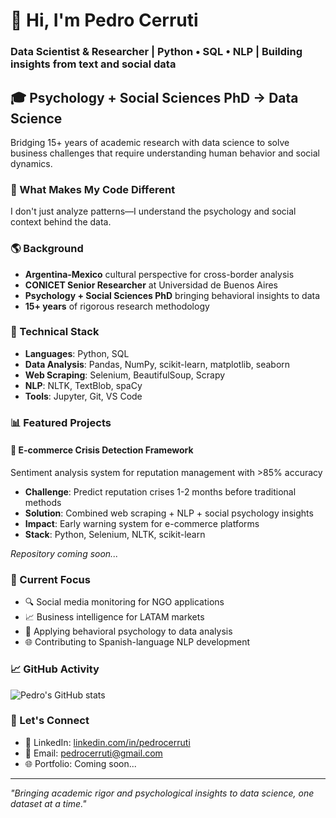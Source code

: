 # 👋 Hi, I'm Pedro Cerruti
### Data Scientist & Researcher | Python • SQL • NLP | Building insights from text and social data

## 🎓 Psychology + Social Sciences PhD → Data Science

Bridging 15+ years of academic research with data science to solve business challenges that require understanding human behavior and social dynamics.

### 🧠 What Makes My Code Different
I don't just analyze patterns—I understand the psychology and social context behind the data.

### 🌎 Background
- **Argentina-Mexico** cultural perspective for cross-border analysis
- **CONICET Senior Researcher** at Universidad de Buenos Aires
- **Psychology + Social Sciences PhD** bringing behavioral insights to data
- **15+ years** of rigorous research methodology

### 🔧 Technical Stack
- **Languages**: Python, SQL
- **Data Analysis**: Pandas, NumPy, scikit-learn, matplotlib, seaborn
- **Web Scraping**: Selenium, BeautifulSoup, Scrapy
- **NLP**: NLTK, TextBlob, spaCy
- **Tools**: Jupyter, Git, VS Code

### 📊 Featured Projects

#### 🛒 E-commerce Crisis Detection Framework
Sentiment analysis system for reputation management with >85% accuracy
- **Challenge**: Predict reputation crises 1-2 months before traditional methods
- **Solution**: Combined web scraping + NLP + social psychology insights
- **Impact**: Early warning system for e-commerce platforms
- **Stack**: Python, Selenium, NLTK, scikit-learn

*Repository coming soon...*

### 🎯 Current Focus
- 🔍 Social media monitoring for NGO applications
- 📈 Business intelligence for LATAM markets  
- 🧠 Applying behavioral psychology to data analysis
- 🌐 Contributing to Spanish-language NLP development

### 📈 GitHub Activity
![Pedro's GitHub stats](https://github-readme-stats.vercel.app/api?username=PedroCerruti&show_icons=true&theme=default)

### 🤝 Let's Connect
- 💼 LinkedIn: [linkedin.com/in/pedrocerruti](https://www.linkedin.com/in/pedrocerruti)
- 📧 Email: pedrocerruti@gmail.com
- 🌐 Portfolio: Coming soon...

---

*"Bringing academic rigor and psychological insights to data science, one dataset at a time."*
